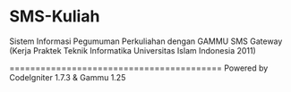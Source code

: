 SMS-Kuliah
==========

Sistem Informasi Pegumuman Perkuliahan dengan GAMMU SMS Gateway (Kerja Praktek Teknik Informatika Universitas Islam Indonesia 2011)

=========================================
Powered by CodeIgniter 1.7.3 & Gammu 1.25
